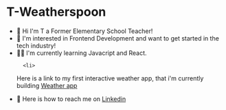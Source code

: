 # T-Weatherspoon

<ul>
  <li>
    👋 Hi I'm T a Former Elementary School Teacher!
 </li>
  <li>
👀 I'm interested in Frontend Development and want to get started in the tech industry!
   </li>
    <li>
      👩‍💻 I'm currently learning Javacript and React.
       </li>
    
      <li>
  Here is a link to my first interactive weather app, that i'm currently building <a href=" https://meteoappbyt.netlify.app" target="_blank" > Weather app </a>
      </li>
      <li>
      🤖 Here is how to reach me on <a href="https://www.linkedin.com/in/tijuana-w-96106b1b8" target="_blank"> Linkedin </a>        
</ul>
